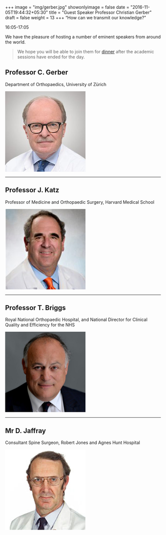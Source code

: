 +++
image = "img/gerber.jpg"
showonlyimage = false
date = "2016-11-05T19:44:32+05:30"
title = "Guest Speaker Professor Christian Gerber"
draft = false
weight = 13
+++
“How can we transmit our knowledge?”

16:05-17:05
<!--more-->

We have the pleasure of hosting a number of eminent speakers from around the world.

> We hope you will be able to join them for [dinner](https://spirit-of-duthie.github.io/public/contact/) after the academic sessions have ended for the day.


## Professor C. Gerber

Department of Orthopaedics, University of Zürich

![C Gerber](/static/img/gerber.jpg)

***

## Professor J. Katz

Professor of Medicine and Orthopaedic Surgery, Harvard Medical School

![J Katz](/static/img/katz.jpg)

***

## Professor T. Briggs

Royal National Orthopaedic Hospital, and National Director for Clinical Quality and Efficiency for the NHS

![T Briggs](/static/img/briggs.jpg)

***

## Mr D. Jaffray

Consultant Spine Surgeon, Robert Jones and Agnes Hunt Hospital

![D Jaffray](/static/img/jaffray.jpg)
